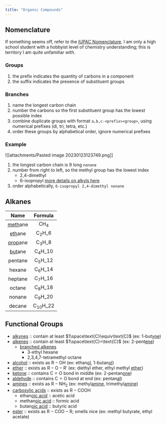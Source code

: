 ```yaml
---
title: "Organic Compounds"
---
```

## Nomenclature
If something seems off, refer to the [IUPAC Nomenclature](https://chem.libretexts.org/Bookshelves/Organic_Chemistry/Supplemental_Modules_(Organic_Chemistry)/Fundamentals/Nomenclature). I am only a high school student with a hobbyist level of chemistry understanding; this is territory I am quite unfamiliar with.
### Groups
1. the prefix indicates the quantity of carbons in a component
2. the suffix indicates the presence of substituent groups
### Branches
1. name the longest carbon chain
2. number the carbons so the first substituent group has the lowest possible index
3. combine duplicate groups with format `a,b,c-<prefix><group>`, using numerical prefixes (di, tri, tetra, etc.)
4. order these groups by alphabetical order, ignore numerical prefixes
### Example
![[attachments/Pasted image 20230123123749.png]]
1. the longest carbon chain is 9 long `nonane`
2. number from right to left, so the methyl group has the lowest index
	- 2,4-dimethyl
	- 6-isopropyl [more details on alkyls here](https://chem.libretexts.org/Bookshelves/Organic_Chemistry/Supplemental_Modules_(Organic_Chemistry)/Fundamentals/Nomenclature)
3. order alphabetically, `6-isopropyl 2,4-dimethyl nonane`

## Alkanes
|      Name      |         Formula          |
|:--------------:|:------------------------:|
| <u>meth</u>ane |      $\text{CH}_4$       |
| <u>eth</u>ane  |  $\text{C}_2\text{H}\_6$  |
| <u>prop</u>ane |  $\text{C}_3\text{H}\_8$  |
| <u>but</u>ane  | $\text{C}_4\text{H}\_{10}$  |
|    pentane     | $\text{C}_5\text{H}\_{12}$  |
|     hexane     | $\text{C}_6\text{H}\_{14}$  |
|    heptane     | $\text{C}_7\text{H}\_{16}$  |
|     octane     | $\text{C}_8\text{H}\_{18}$  |
|     nonane     | $\text{C}_9\text{H}\_{20}$  |
|     decane     | $\text{C}_{10}\text{H}\_{22}$ |
## Functional Groups
- <u>alkynes</u> :: contain at least $1\space\text{C}\equiv\text{C}$ (ex: 1-but<u>yne</u>)
- <u>alkenes</u> :: contain at least $1\space\text{C}=\text{C}$ (ex: 2-pent<u>ene</u>)
	- <u>branched alkenes</u>
		- 3-ethyl hexane
		- 2,3,4,7-tetramethyl octane
- <u>alcohol</u> :: exists as $\text{R}-\text{OH}$ (ex: ethan<u>ol</u>, 1-butan<u>ol</u>)
- <u>ether</u> :: exists as $\text{R}-\text{O}-\text{R}'$ (ex: diethyl ether, ethyl methyl <u>ether</u>)
- <u>ketone</u> :: contains $\text{C}=\text{O}$ bond in middle (ex: 2-pentan<u>one</u>)
- <u>aldehyde</u> :: contains $\text{C}=\text{O}$ bond at end (ex: pentan<u>al</u>)
- <u>amines</u> :: exists as $\text{R}-\text{NH}_2$ (ex: methyl<u>amine</u>, trimethyl<u>amine</u>)
- <u>carboxylic acids</u> :: exists as $\text{R}-\text{COOH}$
	- ethan<u>oic acid</u> :: acetic acid
	- methan<u>oic acid</u> :: formic acid
	- butan<u>oic acid</u> :: butyric acid
- <u>ester</u> :: exists as $\text{R}-\text{COO}-\text{R}$; smells nice (ex: methyl butyrate, ethyl acetate)